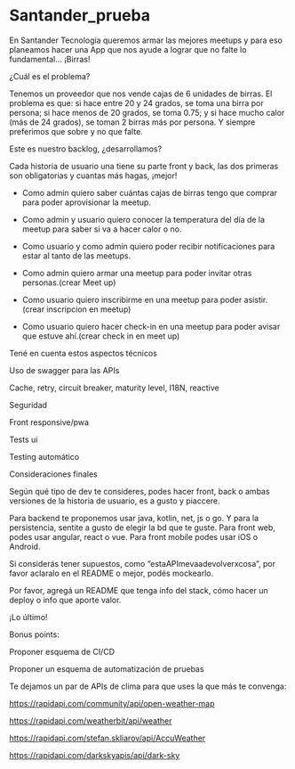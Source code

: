 # Santander_prueba

En Santander Tecnología queremos armar las mejores meetups y para eso planeamos hacer una App que nos ayude a lograr que no falte lo fundamental... ¡Birras!


¿Cuál es el problema?

Tenemos un proveedor que nos vende cajas de 6 unidades de birras. El problema es que: si hace entre 20 y 24 grados, se toma una birra por persona; si hace menos de 20 grados, se toma 0.75; y si hace mucho calor (más de 24 grados), se toman 2 birras más por persona. Y siempre preferimos que sobre y no que falte.



Este es nuestro backlog, ¿desarrollamos?



Cada historia de usuario una tiene su parte front y back, las dos primeras son obligatorias y cuantas más hagas, ¡mejor!

- Como admin quiero saber cuántas cajas de birras tengo que comprar para poder aprovisionar la meetup.

- Como admin y usuario quiero conocer la temperatura del día de la meetup para saber si va a hacer calor o no.

- Como usuario y como admin quiero poder recibir notificaciones para estar al tanto de las meetups.

- Como admin quiero armar una meetup para poder invitar otras personas.(crear Meet up)
- Como usuario quiero inscribirme en una meetup para poder asistir. (crear inscripcion en meetup)

- Como usuario quiero hacer check-in en una meetup para poder avisar que estuve ahí.(crear check in en meet up)

Tené en cuenta estos aspectos técnicos

Uso de swagger para las APIs

Cache, retry, circuit breaker, maturity level, I18N, reactive

Seguridad

Front responsive/pwa

Tests ui

Testing automático



Consideraciones finales



Según qué tipo de dev te consideres, podes hacer front, back o ambas versiones de la historia de usuario, es a gusto y piaccere.

Para backend te proponemos usar java, kotlin, net, js o go. Y para la persistencia, sentite a gusto de elegir la bd que te guste. Para front web, podes usar angular, react o vue. Para front mobile podes usar iOS o Android.



Si considerás tener supuestos, como “estaAPImevaadevolverxcosa”, por favor aclaralo en el README o mejor, podés mockearlo.

Por favor, agregá un README que tenga info del stack, cómo hacer un deploy o info que aporte valor.

¡Lo último!

Bonus points​:

Proponer esquema de CI/CD

Proponer un esquema de automatización de pruebas

Te dejamos un par de APIs de clima para que uses la que más te convenga:

https://rapidapi.com/community/api/open-weather-map

https://rapidapi.com/weatherbit/api/weather

https://rapidapi.com/stefan.skliarov/api/AccuWeather

https://rapidapi.com/darkskyapis/api/dark-sky